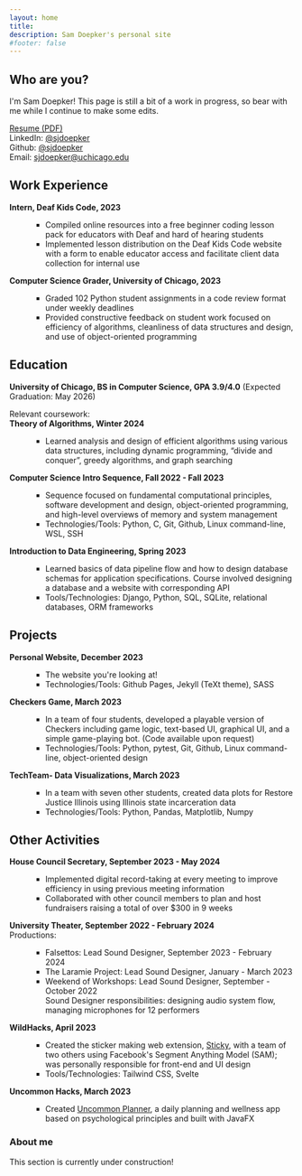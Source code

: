 ```yaml
---
layout: home
title: 
description: Sam Doepker's personal site
#footer: false
---
```

<style>
ul li {margin-left: 40px; list-style-type: square;}
</style>
## Who are you?

I'm Sam Doepker! This page is still a bit of a work in progress, so bear with me while I continue to make some edits.

<a href="assets\sjdoepker resume.pdf">Resume (PDF)</a>  
LinkedIn: [@sjdoepker](https://www.linkedin.com/in/samantha-doepker/)  
Github: [@sjdoepker](https://github.com/sjdoepker)  
Email: [sjdoepker@uchicago.edu](mailto:sjdoepker.uchicago.edu)


## Work Experience

**Intern, Deaf Kids Code, 2023**  
- Compiled online resources into a free beginner coding lesson pack for educators with Deaf and hard of hearing students  
- Implemented lesson distribution on the Deaf Kids Code website with a form to enable educator access and facilitate client data collection for internal use  

**Computer Science Grader, University of Chicago, 2023**  
- Graded 102 Python student assignments in a code review format under weekly deadlines  
- Provided constructive feedback on student work focused on efficiency of algorithms, cleanliness of data structures and design, and use of object-oriented programming  


## Education  
**University of Chicago, BS in Computer Science, GPA 3.9/4.0** (Expected Graduation: May 2026)

Relevant coursework:  
**Theory of Algorithms, Winter 2024**
- Learned analysis and design of efficient algorithms using various data structures, including dynamic programming, “divide and conquer”, greedy algorithms, and graph searching  

**Computer Science Intro Sequence, Fall 2022 - Fall 2023**
- Sequence focused on fundamental computational principles, software development and design, object-oriented programming, and high-level overviews of memory and system management  
- Technologies/Tools: Python, C, Git, Github, Linux command-line, WSL, SSH  

**Introduction to Data Engineering, Spring 2023**  
- Learned basics of data pipeline flow and how to design database schemas for application specifications. Course involved designing a database and a website with corresponding API 
- Tools/Technologies: Django, Python, SQL, SQLite, relational databases, ORM frameworks


## Projects  
**Personal Website, December 2023**  
- The website you're looking at!  
- Technologies/Tools: Github Pages, Jekyll (TeXt theme), SASS

**Checkers Game, March 2023**  
- In a team of four students, developed a playable version of Checkers including game logic, text-based UI, graphical UI, and a simple game-playing bot. (Code available upon request)  
- Technologies/Tools: Python, pytest, Git, Github, Linux command-line, object-oriented design

**TechTeam- Data Visualizations, March 2023**  
- In a team with seven other students, created data plots for Restore Justice Illinois using Illinois state incarceration data
- Technologies/Tools: Python, Pandas, Matplotlib, Numpy  

## Other Activities
**House Council Secretary, September 2023 - May 2024**      
- Implemented digital record-taking at every meeting to improve efficiency in using previous meeting information
- Collaborated with other council members to plan and host fundraisers raising a total of over $300 in 9 weeks

**University Theater, September 2022 - February 2024**<br>
Productions:  
- Falsettos: Lead Sound Designer, September 2023 - February 2024<br>
- The Laramie Project: Lead Sound Designer, January - March 2023<br>
- Weekend of Workshops: Lead Sound Designer, September - October 2022<br> 
Sound Designer responsibilities: designing audio system flow, managing microphones for 12 performers 

**WildHacks, April 2023**  
- Created the sticker making web extension, <a href="https://github.com/theswerd/sticky">Sticky</a>, with a team of two others using Facebook's Segment Anything Model (SAM); was personally responsible for front-end and UI design  
- Tools/Technologies: Tailwind CSS, Svelte  

**Uncommon Hacks, March 2023**  
- Created <a href="https://github.com/csanvaz/Uncommon_Planner">Uncommon Planner</a>, a daily planning and wellness app based on psychological principles and built with JavaFX

### About me

This section is currently under construction!